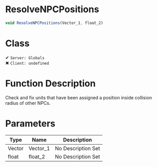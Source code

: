 # ResolveNPCPositions
```js
void ResolveNPCPositions(Vector_1, float_2)
```
# Class
✔ `Server: Globals`  
✖ `Client: undefined`  

# Function Description
Check and fix units that have been assigned a position inside collision radius of other NPCs.
# Parameters
Type|Name|Description
--|--|--
Vector|Vector_1|No Description Set
float|float_2|No Description Set
